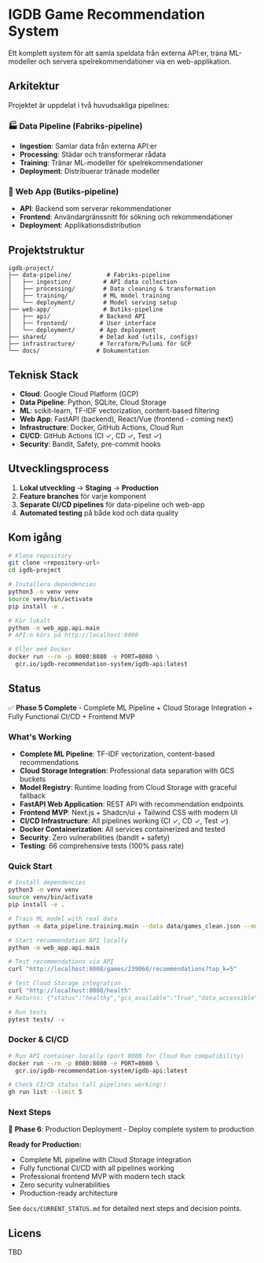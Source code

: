 # IGDB Game Recommendation System

Ett komplett system för att samla speldata från externa API:er, träna ML-modeller och servera spelrekommendationer via en web-applikation.

## Arkitektur

Projektet är uppdelat i två huvudsakliga pipelines:

### 🏭 Data Pipeline (Fabriks-pipeline)

- **Ingestion**: Samlar data från externa API:er
- **Processing**: Städar och transformerar rådata
- **Training**: Tränar ML-modeller för spelrekommendationer
- **Deployment**: Distribuerar tränade modeller

### 🏪 Web App (Butiks-pipeline)

- **API**: Backend som serverar rekommendationer
- **Frontend**: Användargränssnitt för sökning och rekommendationer
- **Deployment**: Applikationsdistribution

## Projektstruktur

```text
igdb-project/
├── data-pipeline/          # Fabriks-pipeline
│   ├── ingestion/         # API data collection
│   ├── processing/        # Data cleaning & transformation
│   ├── training/          # ML model training
│   └── deployment/        # Model serving setup
├── web-app/               # Butiks-pipeline
│   ├── api/              # Backend API
│   ├── frontend/         # User interface
│   └── deployment/       # App deployment
├── shared/               # Delad kod (utils, configs)
├── infrastructure/       # Terraform/Pulumi för GCP
└── docs/                # Dokumentation
```

## Teknisk Stack

- **Cloud**: Google Cloud Platform (GCP)
- **Data Pipeline**: Python, SQLite, Cloud Storage
- **ML**: scikit-learn, TF-IDF vectorization, content-based filtering
- **Web App**: FastAPI (backend), React/Vue (frontend - coming next)
- **Infrastructure**: Docker, GitHub Actions, Cloud Run
- **CI/CD**: GitHub Actions (CI ✓, CD ✓, Test ✓)
- **Security**: Bandit, Safety, pre-commit hooks

## Utvecklingsprocess

1. **Lokal utveckling** → **Staging** → **Production**
2. **Feature branches** för varje komponent
3. **Separate CI/CD pipelines** för data-pipeline och web-app
4. **Automated testing** på både kod och data quality

## Kom igång

```bash
# Klona repository
git clone <repository-url>
cd igdb-project

# Installera dependencies
python3 -m venv venv
source venv/bin/activate
pip install -e .

# Kör lokalt
python -m web_app.api.main
# API:n körs på http://localhost:8000

# Eller med Docker
docker run --rm -p 8080:8080 -e PORT=8080 \
  gcr.io/igdb-recommendation-system/igdb-api:latest
```

## Status

✅ **Phase 5 Complete** - Complete ML Pipeline + Cloud Storage Integration + Fully Functional CI/CD + Frontend MVP

### **What's Working**
- **Complete ML Pipeline**: TF-IDF vectorization, content-based recommendations
- **Cloud Storage Integration**: Professional data separation with GCS buckets
- **Model Registry**: Runtime loading from Cloud Storage with graceful fallback
- **FastAPI Web Application**: REST API with recommendation endpoints
- **Frontend MVP**: Next.js + Shadcn/ui + Tailwind CSS with modern UI
- **CI/CD Infrastructure**: All pipelines working (CI ✓, CD ✓, Test ✓)
- **Docker Containerization**: All services containerized and tested
- **Security**: Zero vulnerabilities (bandit + safety)
- **Testing**: 66 comprehensive tests (100% pass rate)

### **Quick Start**
```bash
# Install dependencies
python3 -m venv venv
source venv/bin/activate
pip install -e .

# Train ML model with real data
python -m data_pipeline.training.main --data data/games_clean.json --model models/recommendation_model.pkl

# Start recommendation API locally
python -m web_app.api.main

# Test recommendations via API
curl "http://localhost:8000/games/239060/recommendations?top_k=5"

# Test Cloud Storage integration
curl "http://localhost:8080/health"
# Returns: {"status":"healthy","gcs_available":"True","data_accessible":"True"}

# Run tests
pytest tests/ -v
```

### **Docker & CI/CD**
```bash
# Run API container locally (port 8080 for Cloud Run compatibility)
docker run --rm -p 8080:8080 -e PORT=8080 \
  gcr.io/igdb-recommendation-system/igdb-api:latest

# Check CI/CD status (all pipelines working!)
gh run list --limit 5
```

### **Next Steps**
🎯 **Phase 6**: Production Deployment - Deploy complete system to production

**Ready for Production:**
- Complete ML pipeline with Cloud Storage integration
- Fully functional CI/CD with all pipelines working
- Professional frontend MVP with modern tech stack
- Zero security vulnerabilities
- Production-ready architecture

See `docs/CURRENT_STATUS.md` for detailed next steps and decision points.

## Licens

TBD
